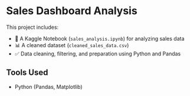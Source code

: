 # Sales Dashboard Analysis

This project includes:

- 🧠 A Kaggle Notebook (`sales_analysis.ipynb`) for analyzing sales data
- 📊 A cleaned dataset (`cleaned_sales_data.csv`)
- ✅ Data cleaning, filtering, and preparation using Python and Pandas

## Tools Used
- Python (Pandas, Matplotlib)
  

